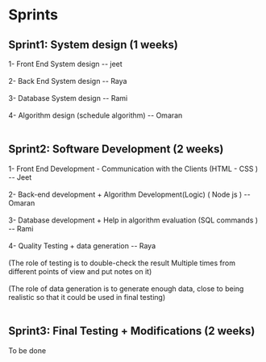 # Sprints

## Sprint1: System design (1 weeks)
1- Front End System design  -- jeet <br><br>
2- Back End System design  -- Raya <br><br>
3- Database System design -- Rami <br><br>
4- Algorithm design (schedule algorithm) -- Omaran <br><br>

## Sprint2: Software Development (2 weeks)
1- Front End Development - Communication with the Clients (HTML - CSS )  -- Jeet <br><br>
2- Back-end development + Algorithm Development(Logic) ( Node js ) -- Omaran  <br><br>
3- Database development + Help in algorithm evaluation (SQL commands  ) -- Rami  <br><br>
4- Quality Testing + data generation  -- Raya <br><br>
(The role of testing is to double-check the result Multiple times from different points of view and put notes on it) <br><br>
(The role of data generation is to generate enough data, close to being realistic so that it could be used in final testing) <br><br>

## Sprint3: Final Testing + Modifications (2 weeks)

To  be done 

